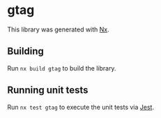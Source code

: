 # gtag

This library was generated with [Nx](https://nx.dev).

## Building

Run `nx build gtag` to build the library.

## Running unit tests

Run `nx test gtag` to execute the unit tests via [Jest](https://jestjs.io).
